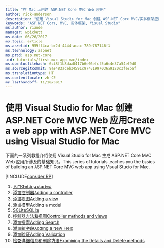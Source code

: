 ```yaml
---
title: "在 Mac 上创建 ASP.NET Core MVC Web 应用"
author: rick-anderson
description: "使用 Visual Studio for Mac 创建 ASP.NET Core MVC/实体框架应用"
keywords: "ASP.NET Core, MVC, 实体框架, Visual Studio"
ms.author: riande
manager: wpickett
ms.date: 06/26/2017
ms.topic: article
ms.assetid: 959ff4ca-be2d-4444-acac-789e787146f3
ms.technology: aspnet
ms.prod: asp.net-core
uid: tutorials/first-mvc-app-mac/index
ms.openlocfilehash: 6cb8f1b8daa0417b6e02efcf5a6c4e37a54e79d0
ms.sourcegitcommit: 9a9483aceb34591c97451997036a9120c3fe2baf
ms.translationtype: HT
ms.contentlocale: zh-CN
ms.lasthandoff: 11/10/2017
---
```

# <a name="create-a-web-app-with-aspnet-core-mvc-using-visual-studio-for-mac"></a><span data-ttu-id="4a943-104">使用 Visual Studio for Mac 创建 ASP.NET Core MVC Web 应用</span><span class="sxs-lookup"><span data-stu-id="4a943-104">Create a web app with ASP.NET Core MVC using Visual Studio for Mac</span></span>

<span data-ttu-id="4a943-105">下面的一系列教程介绍使用 Visual Studio for Mac 生成 ASP.NET Core MVC Web 应用所涉及的基础知识。</span><span class="sxs-lookup"><span data-stu-id="4a943-105">This series of tutorials teaches you the basics of building an ASP.NET Core MVC web app using Visual Studio for Mac.</span></span> 

[!INCLUDE[consider RP](../../includes/razor.md)]

1. [<span data-ttu-id="4a943-106">入门</span><span class="sxs-lookup"><span data-stu-id="4a943-106">Getting started</span></span>](start-mvc.md)
1. [<span data-ttu-id="4a943-107">添加控制器</span><span class="sxs-lookup"><span data-stu-id="4a943-107">Adding a controller</span></span>](adding-controller.md)
1. [<span data-ttu-id="4a943-108">添加视图</span><span class="sxs-lookup"><span data-stu-id="4a943-108">Adding a view</span></span>](adding-view.md)
1. [<span data-ttu-id="4a943-109">添加模型</span><span class="sxs-lookup"><span data-stu-id="4a943-109">Adding a model</span></span>](adding-model.md)
1. [<span data-ttu-id="4a943-110">SQLite</span><span class="sxs-lookup"><span data-stu-id="4a943-110">SQLite</span></span>](working-with-sql.md)
1. [<span data-ttu-id="4a943-111">控制器方法和视图</span><span class="sxs-lookup"><span data-stu-id="4a943-111">Controller methods and views</span></span>](controller-methods-views.md)
1. [<span data-ttu-id="4a943-112">添加搜索</span><span class="sxs-lookup"><span data-stu-id="4a943-112">Adding Search</span></span>](search.md)
1. [<span data-ttu-id="4a943-113">添加新字段</span><span class="sxs-lookup"><span data-stu-id="4a943-113">Adding a New Field</span></span>](new-field.md)
1. [<span data-ttu-id="4a943-114">添加验证</span><span class="sxs-lookup"><span data-stu-id="4a943-114">Adding Validation</span></span>](validation.md)
1. [<span data-ttu-id="4a943-115">检查详细信息和删除方法</span><span class="sxs-lookup"><span data-stu-id="4a943-115">Examining the Details and Delete methods</span></span>](xref:tutorials/first-mvc-app/details)

